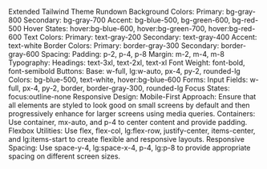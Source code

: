 Extended Tailwind Theme Rundown
Background Colors:
Primary: bg-gray-800
Secondary: bg-gray-700
Accent: bg-blue-500, bg-green-600, bg-red-500
Hover States: hover:bg-blue-600, hover:bg-green-700, hover:bg-red-600
Text Colors:
Primary: text-gray-200
Secondary: text-gray-400
Accent: text-white
Border Colors:
Primary: border-gray-300
Secondary: border-gray-600
Spacing:
Padding: p-2, p-4, p-8
Margin: m-2, m-4, m-8
Typography:
Headings: text-3xl, text-2xl, text-xl
Font Weight: font-bold, font-semibold
Buttons:
Base: w-full, lg:w-auto, px-4, py-2, rounded-lg
Colors: bg-blue-500, text-white, hover:bg-blue-600
Forms:
Input Fields: w-full, px-4, py-2, border, border-gray-300, rounded-lg
Focus States: focus:outline-none
Responsive Design:
Mobile-First Approach: Ensure that all elements are styled to look good on small screens by default and then progressively enhance for larger screens using media queries.
Containers: Use container, mx-auto, and p-4 to center content and provide padding.
Flexbox Utilities: Use flex, flex-col, lg:flex-row, justify-center, items-center, and lg:items-start to create flexible and responsive layouts.
Responsive Spacing: Use space-y-4, lg:space-x-4, p-4, lg:p-8 to provide appropriate spacing on different screen sizes.
